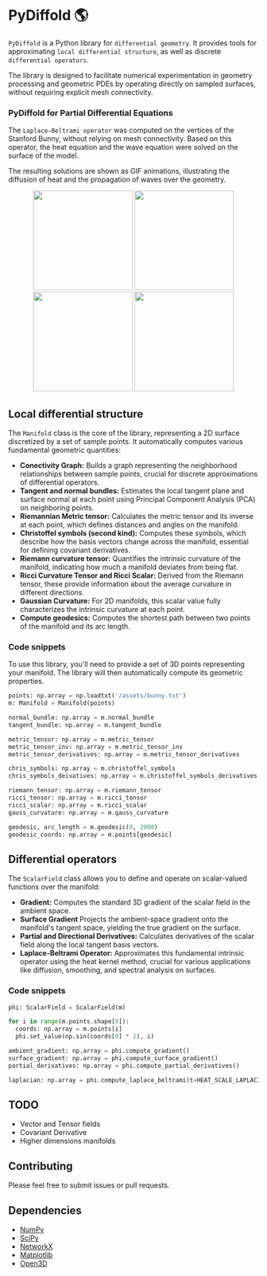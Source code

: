 # PyDiffold :earth_americas:
`PyDiffold` is a Python library for `differential geometry`. It provides tools for approximating `local differential structure`, as well as discrete `differential operators`.

The library is designed to facilitate numerical experimentation in geometry processing and geometric PDEs by operating directly on sampled surfaces, without requiring explicit mesh connectivity.

### PyDiffold for Partial Differential Equations
The `Laplace–Beltrami operator` was computed on the vertices of the Stanford Bunny, without relying on mesh connectivity. Based on this operator, the heat equation and the wave equation were solved on the surface of the model.

The resulting solutions are shown as GIF animations, illustrating the diffusion of heat and the propagation of waves over the geometry.

<p align="center">
  <img src="/img/heat_equation_1.gif" width="200"/>
  <img src="/img/heat_equation_2.gif" width="200"/>
  <img src="/img/wave_equation_1.gif" width="200"/>
  <img src="/img/wave_equation_2.gif" width="200"/>
</p>

## Local differential structure
The `Manifold` class is the core of the library, representing a 2D surface discretized by a set of sample points. It automatically computes various fundamental geometric quantities:
* **Conectivity Graph:** Builds a graph representing the neighborhood relationships between sample points, crucial for discrete approximations of differential operators.
* **Tangent and normal bundles:** Estimates the local tangent plane and surface normal at each point using Principal Component Analysis (PCA) on neighboring points.
* **Riemannian Metric tensor:** Calculates the metric tensor and its inverse at each point, which defines distances and angles on the manifold.
* **Christoffel symbols (second kind):** Computes these symbols, which describe how the basis vectors change across the manifold, essential for defining covariant derivatives.
* **Riemann curvature tensor:** Quantifies the intrinsic curvature of the manifold, indicating how much a manifold deviates from being flat.
* **Ricci Curvature Tensor and Ricci Scalar:** Derived from the Riemann tensor, these provide information about the average curvature in different directions.
* **Gaussian Curvature:** For 2D manifolds, this scalar value fully characterizes the intrinsic curvature at each point.
* **Compute geodesics:** Computes the shortest path between two points of the manifold and its arc length.

### Code snippets
To use this library, you'll need to provide a set of 3D points representing your manifold. The library will then automatically compute its geometric properties.
```python
points: np.array = np.loadtxt('/assets/bunny.txt')                       # (N, 3)
m: Manifold = Manifold(points)

normal_bundle: np.array = m.normal_bundle                                # (N, 3)
tangent_bundle: np.array = m.tangent_bundle                              # (N, 2, 3)

metric_tensor: np.array = m.metric_tensor                                # (N, 2, 2)
metric_tensor_inv: np.array = m.metric_tensor_inv                        # (N, 2, 2)
metric_tensor_derivatives: np.array = m.metric_tensor_derivatives        # (N, 2, 2, 2)

chris_symbols: np.array = m.christoffel_symbols                          # (N, 2, 2, 2)
chris_symbols_deivatives: np.array = m.christoffel_symbols_derivatives   # (N, 2, 2, 2, 2)

riemann_tensor: np.array = m.riemann_tensor                              # (N, 2, 2, 2, 2)
ricci_tensor: np.array = m.ricci_tensor                                  # (N, 2, 2)
ricci_scalar: np.array = m.ricci_scalar                                  # (N,)
gauss_curvature: np.array = m.gauss_curvature                            # (N,)
```
```python
geodesic, arc_length = m.geodesic(0, 2000)                               # (K,)
geodesic_coords: np.array = m.points[geodesic]                           # (K, 3)
```

## Differential operators
The `ScalarField` class allows you to define and operate on scalar-valued functions over the manifold:
* **Gradient:** Computes the standard 3D gradient of the scalar field in the ambient space.
* **Surface Gradient** Projects the ambient-space gradient onto the manifold's tangent space, yielding the true gradient on the surface.
* **Partial and Directional Derivatives:** Calculates derivatives of the scalar field along the local tangent basis vectors.
* **Laplace-Beltrami Operator:** Approximates this fundamental intrinsic operator using the heat kernel method, crucial for various applications like diffusion, smoothing, and spectral analysis on surfaces.
### Code snippets
```python
phi: ScalarField = ScalarField(m)

for i in range(m.points.shape[0]):
  coords: np.array = m.points[i]
  phi.set_value(np.sin(coords[0] * 2), i)

ambient_gradient: np.array = phi.compute_gradient()                             # (N, 3)
surface_gradient: np.array = phi.compute_surface_gradient()                     # (N, 3)
partial_derivatives: np.array = phi.compute_partial_derivatives()               # (N, 2)

laplacian: np.array = phi.compute_laplace_beltrami(t=HEAT_SCALE_LAPLACIAN)      # (N,)
```

## TODO
* Vector and Tensor fields
* Covariant Derivative
* Higher dimensions manifolds

## Contributing
Please feel free to submit issues or pull requests.

## Dependencies
* [NumPy](https://github.com/numpy/numpy)
* [SciPy](https://github.com/scipy/scipy)
* [NetworkX](https://github.com/networkx/networkx)
* [Matplotlib](https://github.com/matplotlib/matplotlib)
* [Open3D](https://github.com/isl-org/Open3D)